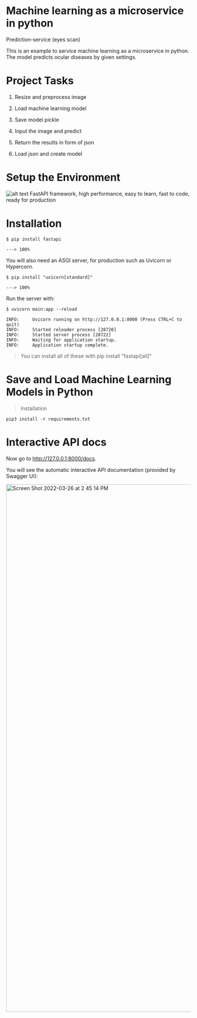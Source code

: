 # Machine learning as a microservice in python
Prediction-service (eyes scan) 

This is an example to service machine learning as a microservice in python.
The model predicts ocular diseases by given settings.

# Project Tasks

1. Resize and preprocess image

2. Load machine learning model

3. Save model pickle

4. Input the image and predict

5. Return the results in form of json

6. Load json and create model


# Setup the Environment
![alt text](https://fastapi.tiangolo.com/img/logo-margin/logo-teal.png)
FastAPI framework, high performance, easy to learn, fast to code, ready for production
# Installation
```
$ pip install fastapi

---> 100%
```
You will also need an ASGI server, for production such as Uvicorn or Hypercorn.
```
$ pip install "uvicorn[standard]"

---> 100%
```
Run the server with:
```
$ uvicorn main:app --reload

INFO:     Uvicorn running on http://127.0.0.1:8000 (Press CTRL+C to quit)
INFO:     Started reloader process [28720]
INFO:     Started server process [28722]
INFO:     Waiting for application startup.
INFO:     Application startup complete.
```

> You can install all of these with pip install "fastapi[all]"


#  Save and Load Machine Learning Models in Python

>Installation

```
pip3 install -r requirements.txt 

```





# Interactive API docs

Now go to http://127.0.0.1:8000/docs.

You will see the automatic interactive API documentation (provided by Swagger UI):

<img width="1440" alt="Screen Shot 2022-03-26 at 2 45 14 PM" src="https://user-images.githubusercontent.com/45261121/160242275-b9481d70-e3b7-4298-960f-bc82038a1e66.png">

